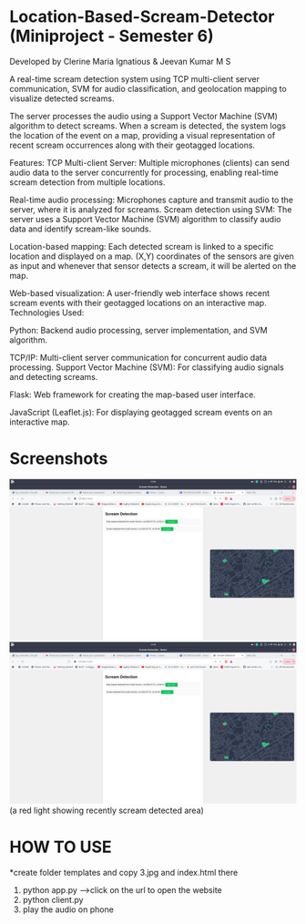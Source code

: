 # Location-Based-Scream-Detector (Miniproject - Semester 6)

Developed by  Clerine Maria Ignatious & Jeevan Kumar M S

A real-time scream detection system using TCP multi-client server communication, SVM for audio classification, and geolocation mapping to visualize detected screams.

The server processes the audio using a Support Vector Machine (SVM) algorithm to detect screams. When a scream is detected, the system logs the location of the event on a map, providing a visual representation of recent scream occurrences along with their geotagged locations.

Features:
TCP Multi-client Server: Multiple microphones (clients) can send audio data to the server concurrently for processing, enabling real-time scream detection from multiple locations.

Real-time audio processing: Microphones capture and transmit audio to the server, where it is analyzed for screams.
Scream detection using SVM: The server uses a Support Vector Machine (SVM) algorithm to classify audio data and identify scream-like sounds.

Location-based mapping: Each detected scream is linked to a specific location and displayed on a map.
(X,Y) coordinates of the sensors are given as input and whenever that sensor detects a scream, it will be alerted on the map.

Web-based visualization: A user-friendly web interface shows recent scream events with their geotagged locations on an interactive map.
Technologies Used:

Python: Backend audio processing, server implementation, and SVM algorithm.

TCP/IP: Multi-client server communication for concurrent audio data processing.
Support Vector Machine (SVM): For classifying audio signals and detecting screams.

Flask: Web framework for creating the map-based user interface.

JavaScript (Leaflet.js): For displaying geotagged scream events on an interactive map.

# Screenshots
<img src="https://github.com/lroe/Location-Based-Scream-Detector/blob/main/Screenshot%20from%202024-07-07%2014-56-39.png">

<img src="https://github.com/lroe/Location-Based-Scream-Detector/blob/main/Screenshot%20from%202024-07-07%2014-56-40.png">
(a red light showing recently scream detected area)

# HOW TO USE
*create folder templates and copy 3.jpg and index.html there
1) python app.py -->click on the url to open the website
2) python client.py
3) play the audio on phone
